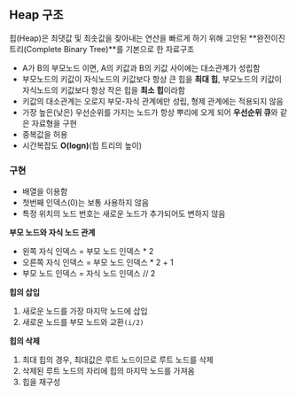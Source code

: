 ## Heap 구조

힙(Heap)은 최댓값 및 최솟값을 찾아내는 연산을 빠르게 하기 위해 고안된 **완전이진트리(Complete Binary Tree)**를 기본으로 한 자료구조

- A가 B의 부모노드 이면, A의 키값과 B의 키값 사이에는 대소관계가 성립함
- 부모노드의 키값이 자식노드의 키값보다 항상 큰 힙을 **최대 힙**, 부모노드의 키값이 자식노드의 키값보다 항상 작은 힙을 **최소 힙**이라함
- 키값의 대소관계는 오로지 부모-자식 관계에만 성립, 형제 관계에는 적용되지 않음
- 가장 높은(낮은) 우선순위를 가지는 노드가 항상 뿌리에 오게 되어 **우선순위 큐**와 같은 자료형을 구현
- 중복값을 허용
- 시간복잡도 **O(logn)**(힙 트리의 높이)

### 구현

- 배열을 이용함
- 첫번째 인덱스(0)는 보통 사용하지 않음
- 특정 위치의 노드 번호는 새로운 노드가 추가되어도 변하지 않음

**부모 노드와 자식 노드 관계**

- 왼쪽 자식 인덱스 = 부모 노드 인덱스 \* 2
- 오른쪽 자식 인덱스 = 부모 노드 인덱스 \* 2 + 1
- 부모 노드 인덱스 = 자식 노드 인덱스 // 2

**힙의 삽입**

1. 새로운 노드를 가장 마지막 노드에 삽입
2. 새로운 노드를 부모 노드와 교환`(i/2)`

**힙의 삭제**

1. 최대 힙의 경우, 최대값은 루트 노드이므로 루트 노드를 삭제
2. 삭제된 루트 노드의 자리에 힙의 마지막 노드를 가져옴
3. 힙을 재구성
